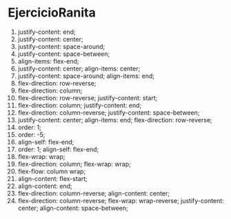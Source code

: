 # EjercicioRanita
1. justify-content: end;
2. justify-content: center;
3. justify-content: space-around;
4. justify-content: space-between;
5. align-items: flex-end;
6. justify-content: center;
   align-items: center;
7. justify-content: space-around;
   align-items: end;
8. flex-direction: row-reverse;
9. flex-direction: column;
10. flex-direction: row-reverse;
    justify-content: start;
11. flex-direction: column;
    justify-content: end;
12. flex-direction: column-reverse;
    justify-content: space-between;
13. justify-content: center;
    align-items: end;
    flex-direction: row-reverse;
14. order: 1;
15. order: -5;
16. align-self: flex-end;
17. order: 1;
    align-self: flex-end;
18. flex-wrap: wrap;
19. flex-direction: column;
    flex-wrap: wrap;
20. flex-flow: column wrap;
21. align-content: flex-start;
22. align-content: end;
23. flex-direction: column-reverse;
    align-content: center;
24. flex-direction: column-reverse;
    flex-wrap: wrap-reverse;
    justify-content: center;
    align-content: space-between;
